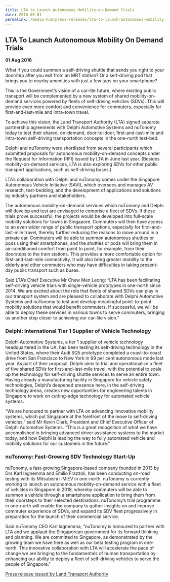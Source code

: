 ```yaml
---
title: LTA to Launch Autonomous Mobility-on-Demand Trials
date: 2016-08-01
permalink: /media-hub/press-releases/lta-to-launch-autonomous-mobility-on-demand-trials
---
```

## LTA To Launch Autonomous Mobility On Demand Trials

**01 Aug 2016**

What if you could summon a self-driving shuttle that sends you right to your doorstep after you exit from an MRT station? Or a self-driving pod that brings you to nearby amenities with just a few taps on your smartphone?
    
This is the Government’s vision of a car-lite future, where existing public transport will be complemented by a new system of shared mobility-on-demand services powered by fleets of self-driving vehicles (SDVs). This will provide even more comfort and convenience for commuters, especially for first-and-last-mile and intra-town travel.
    
To achieve this vision, the Land Transport Authority (LTA) signed separate partnership agreements with Delphi Automotive Systems and nuTonomy today to test their shared, on-demand, door-to-door, first-and-last-mile and intra-town self-driving transportation concepts in the one-north test-bed.
    
Delphi and nuTonomy were shortlisted from several participants which submitted proposals for autonomous mobility-on-demand concepts under the Request for Information (RFI) issued by LTA in June last year. (Besides mobility-on-demand services, LTA is also exploring SDVs for other public transport applications, such as self-driving buses.)
    
LTA’s collaboration with Delphi and nuTonomy comes under the Singapore Autonomous Vehicle Initiative (SAVI), which oversees and manages AV research, test-bedding, and the development of applications and solutions by industry partners and stakeholders.
    
The autonomous mobility-on-demand services which nuTonomy and Delphi will develop and test are envisaged to comprise a fleet of SDVs. If these trials prove successful, the projects would be developed into full-scale mobility solutions for towns in Singapore. Commuters will then have access to an even wider range of public transport options, especially for first-and-last-mile travel, thereby further reducing the reasons to move around in a private car. Commuters will be able to summon autonomous shuttles or pods using their smartphones, and the shuttles or pods will bring them in air-conditioned comfort from point to point, for example, from their doorsteps to the train stations. This provides a more comfortable option for first-and-last-mile connectivity. It will also bring greater mobility to the elderly and other commuters who may have difficulties in taking present-day public transport such as buses.
    
Said LTA’s Chief Executive Mr Chew Men Leong: “LTA has been facilitating self-driving vehicle trials with single-vehicle prototypes in one-north since 2014. We are excited about the role that fleets of shared SDVs can play in our transport system and are pleased to collaborate with Delphi Automotive Systems and nuTonomy to test and develop meaningful point-to-point mobility solutions that would benefit commuters. If successful, we will be able to deploy these services in various towns to serve commuters, bringing us another step closer to achieving our car-lite vision.”
    
### Delphi: International Tier 1 Supplier of Vehicle Technology

Delphi Automotive Systems, a tier 1 supplier of vehicle technology headquartered in the UK, has been testing its self-driving technology in the United States, where their Audi SQ5 prototype completed a coast-to-coast drive from San Francisco to New York in 99 per cent autonomous mode last year. As part of their proposal, Delphi aims to trial and operationalise a fleet of five shared SDVs for first-and-last-mile travel, with the potential to scale up the technology for self-driving shuttle services to serve an entire town. Having already a manufacturing facility in Singapore for vehicle safety technologies, Delphi’s deepened presence here, in the self-driving technology arena, creates new opportunities for engineering talents in Singapore to work on cutting-edge technology for automated vehicle systems.
    
“We are honoured to partner with LTA on advancing innovative mobility systems, which put Singapore at the forefront of the move to self-driving vehicles,” said Mr Kevin Clark, President and Chief Executive Officer of Delphi Automotive Systems. “This is a great recognition of what we have accomplished in bringing advanced driver assistance systems to the market today, and how Delphi is leading the way to fully automated vehicle and mobility solutions for our customers in the future.”
    
### nuTonomy: Fast-Growing SDV Technology Start-Up

nuTonomy, a fast-growing Singapore-based company founded in 2013 by Drs Karl Iagnemma and Emilio Frazzoli, has been conducting on-road testing with its Mitsubishi i-MiEV in one-north. nuTonomy is currently working to launch an autonomous mobility-on-demand service with a fleet of vehicles in Singapore in 2018, whereby commuters will be able to summon a vehicle through a smartphone application to bring them from their doorsteps to their selected destinations. nuTonomy’s trial programme in one-north will enable the company to gather insights on and improve commuter experience of SDVs, and expand its SDV fleet progressively in preparation for the launch of their commercial service.
    
Said nuTonomy CEO Karl Iagnemma, “nuTonomy is honoured to partner with LTA and we applaud the Singaporean government for its forward thinking and planning. We are committed to Singapore, as demonstrated by the growing team we have here as well as our beta testing program in one-north. This innovative collaboration with LTA will accelerate the pace of change we are bringing to the fundamentals of human transportation by enhancing our ability to deploy a fleet of self-driving vehicles to serve the people of Singapore."  

[Press release issued by Land Transport Authority](https://www.lta.gov.sg/content/ltagov/en/newsroom/2016/8/2/lta-to-launch-autonomous-mobility-on-demand-trials.html)